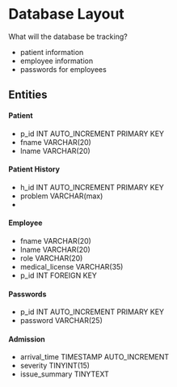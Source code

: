 # Database Layout

What will the database be tracking?
 - patient information
 - employee information
 - passwords for employees

## Entities

#### Patient
  - p_id INT AUTO_INCREMENT PRIMARY KEY
  - fname VARCHAR(20)
  - lname VARCHAR(20)

#### Patient History
  - h_id INT AUTO_INCREMENT PRIMARY KEY
  - problem VARCHAR(max)
  - 

#### Employee
  - fname VARCHAR(20)
  - lname VARCHAR(20)
  - role VARCHAR(20)
  - medical_license VARCHAR(35)
  - p_id INT FOREIGN KEY

#### Passwords
 - p_id INT AUTO_INCREMENT PRIMARY KEY
 - password VARCHAR(25)

#### Admission
  - arrival_time TIMESTAMP AUTO_INCREMENT
  - severity TINYINT(15)
  - issue_summary TINYTEXT

